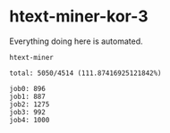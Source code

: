 # htext-miner-kor-3

Everything doing here is automated.

```
htext-miner

total: 5050/4514 (111.87416925121842%)

job0: 896
job1: 887
job2: 1275
job3: 992
job4: 1000
```